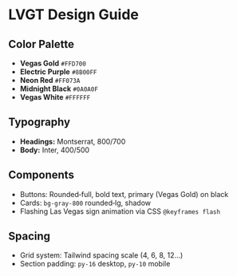 # LVGT Design Guide

## Color Palette
- **Vegas Gold** `#FFD700`
- **Electric Purple** `#8B00FF`
- **Neon Red** `#FF073A`
- **Midnight Black** `#0A0A0F`
- **Vegas White** `#FFFFFF`

## Typography
- **Headings:** Montserrat, 800/700
- **Body:** Inter, 400/500

## Components
- Buttons: Rounded‑full, bold text, primary (Vegas Gold) on black
- Cards: `bg-gray-800` rounded‑lg, shadow
- Flashing Las Vegas sign animation via CSS `@keyframes flash`

## Spacing
- Grid system: Tailwind spacing scale (4, 6, 8, 12…)
- Section padding: `py-16` desktop, `py-10` mobile
